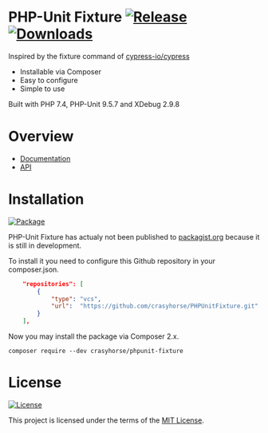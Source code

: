 PHP-Unit Fixture [![Release](https://img.shields.io/github/v/release/crasyhorse/PHPUnitFixture)](https://github.com/crasyhorse/PHPUnitFixture/releases/tag/0.3.1) [![Downloads](https://img.shields.io/github/downloads/crasyhorse/PHPUnitFixture/total)](https://github.com/crasyhorse/PHPUnitFixture)
=========

Inspired by the fixture command of [cypress-io/cypress](https://github.com/cypress-io/cypress)

* Installable via Composer
* Easy to configure
* Simple to use

Built with PHP 7.4, PHP-Unit 9.5.7 and XDebug 2.9.8

# Overview
* [Documentation](https://github.com/crasyhorse/PHPUnitFixture/blob/master/DOCUMENTATION.md)
* [API](https://github.com/crasyhorse/PHPUnitFixture/blob/master/docs/api/index.html)
# Installation
[![Package](https://img.shields.io/badge/Composer%20package-0.3.1-brightgreen)](https://github.com/crasyhorse/PHPUnitFixture/releases/tag/0.3.1)

PHP-Unit Fixture has actualy not been published to [packagist.org](https://packagist.org) because it is still in development.

To install it you need to configure this Github repository in your composer.json.

```json
    "repositories": [
        {
            "type": "vcs",
            "url":  "https://github.com/crasyhorse/PHPUnitFixture.git"
        }
    ],
```

Now you may install the package via Composer 2.x.

```
composer require --dev crasyhorse/phpunit-fixture
```

# License

[![License](https://img.shields.io/github/license/crasyhorse/PHPUnitFixture?color=light%20green)](https://github.com/crasyhorse/PHPUnitFixture/blob/master/LICENSE.md)

This project is licensed under the terms of the [MIT License](https://github.com/crasyhorse/PHPUnitFixture/blob/master/LICENSE.md).